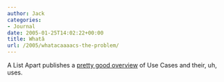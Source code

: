 ```yaml
---
author: Jack
categories:
- Journal
date: 2005-01-25T14:02:22+00:00
title: Whatâ
url: /2005/whatacaaaacs-the-problem/
---
```


A List Apart publishes a [pretty good overview][1] of Use Cases and their, uh, uses.

 [1]: http://www.alistapart.com/articles/whatstheproblem/